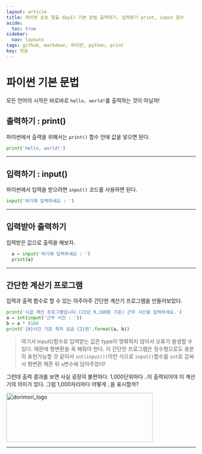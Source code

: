 ```yaml
---
layout: article
title: 파이썬 초보 탈출 day1) 기본 문법 출력하기, 입력받기 print, input 함수
aside:
  toc: true
sidebar:
  nav: layouts
tags: github, markdown, 파이썬, python, print
key: 댓글
---
```


# 파이썬 기본 문법


모든 언어의 시작은 바로바로 `hello, world!`를 출력하는 것이 아닐까!


## 출력하기 : print()
파이썬에서 출력을 위해서는 `print()` 함수 안에 값을 넣으면 된다.

```python
print('hello, world!')
```

---


## 입력하기 : input()
파이썬에서 입력을 받으려면 `input()` 코드를 사용하면 된다.

```python
input('여기에 입력하세요 : ')
```



---


## 입력받아 출력하기
입력받은 값으로 출력을 해보자.

```python
  a = input('여기에 입력하세요 : ')
  print(a)
```


---


## 간단한 계산기 프로그램
입력과 출력 함수로 할 수 있는 아주아주 간단한 계산기 프로그램을 만들어보았다.

```python
print('시급 계산 프로그램입니다.(22년 9,160원 기준) 근무 시간을 입력하세요.')
a = int(input('근무 시간 : '))
b = a * 9160
print('{0}시간 기준 최저 임금 {1}원'.format(a, b))
```

> 여기서 input()함수로 입력받는 값은 type이 명확하지 않아서 오류가 발생할 수 있다. 때문에 형변환을 꼭 해줘야 한다.
이 간단한 프로그램은 정수형으로도 충분히 표현가능할 것 같아서 `int(input())`이런 식으로 `input()`함수를 `int`로 감싸서 형변환 해준 뒤
`a`변수에 담아주었다!


그런데 출력 결과를 보면 사실 굉장히 불편하다. 1,000단위마다 `,`이 출력되어야 이 계산기의 의미가 있다.
그럼 1,000자리마다 어떻게 `,`을 표시할까?


<img src = "https://github.com/dorimoribebe/dorimoribebe.github.io/blob/e679e0b602b3ae635466adb0c841831f4bbb5bf6/assets/dorimori_logo_long.jpg" alt = "dorimori_logo" width="389" height="130">


---